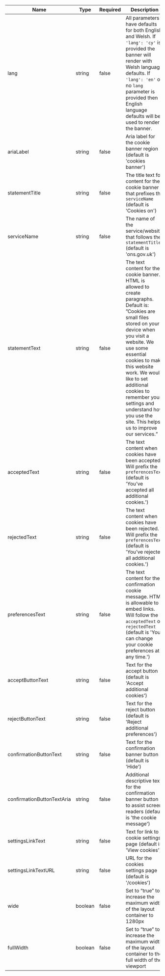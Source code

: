 | Name                       | Type    | Required | Description                                                                                                                                                                                                                                                                                                                                                                |
| -------------------------- | ------- | -------- | -------------------------------------------------------------------------------------------------------------------------------------------------------------------------------------------------------------------------------------------------------------------------------------------------------------------------------------------------------------------------- |
| lang                       | string  | false    | All parameters have defaults for both English and Welsh. If `'lang': 'cy'` is provided the banner will render with Welsh language defaults. If `'lang': 'en'` or no `lang` parameter is provided then English language defaults will be used to render the banner.                                                                                                         |
| ariaLabel                  | string  | false    | Aria label for the cookie banner region (default is 'cookies banner')                                                                                                                                                                                                                                                                                                      |
| statementTitle             | string  | false    | The title text for content for the cookie banner that prefixes the `serviceName` (default is 'Cookies on')                                                                                                                                                                                                                                                                 |
| serviceName                | string  | false    | The name of the service/website that follows the `statementTitle` (default is 'ons.gov.uk')                                                                                                                                                                                                                                                                                |
| statementText              | string  | false    | The text content for the cookie banner. HTML is allowed to create paragraphs. Default is: ”Cookies are small files stored on your device when you visit a website. We use some essential cookies to make this website work. We would like to set additional cookies to remember your settings and understand how you use the site. This helps us to improve our services.” |
| acceptedText               | string  | false    | The text content when cookies have been accepted. Will prefix the `preferencesText` (default is 'You’ve accepted all additional cookies.')                                                                                                                                                                                                                                 |
| rejectedText               | string  | false    | The text content when cookies have been rejected. Will prefix the `preferencesText` (default is 'You’ve rejected all additional cookies.')                                                                                                                                                                                                                                 |
| preferencesText            | string  | false    | The text content for the confirmation cookie message. HTML is allowable to embed links. Will follow the `acceptedText` or `rejectedText` (default is 'You can change your cookie preferences at any time.')                                                                                                                                                                |
| acceptButtonText           | string  | false    | Text for the accept button (default is 'Accept additional cookies')                                                                                                                                                                                                                                                                                                        |
| rejectButtonText           | string  | false    | Text for the reject button (default is 'Reject additional preferences')                                                                                                                                                                                                                                                                                                    |
| confirmationButtonText     | string  | false    | Text for the confirmation banner button (default is 'Hide')                                                                                                                                                                                                                                                                                                                |
| confirmationButtonTextAria | string  | false    | Additional descriptive text for the confirmation banner button to assist screen readers (default is 'the cookie message')                                                                                                                                                                                                                                                  |
| settingsLinkText           | string  | false    | Text for link to cookie settings page (default is 'View cookies')                                                                                                                                                                                                                                                                                                          |
| settingsLinkTextURL        | string  | false    | URL for the cookies settings page (default is '/cookies')                                                                                                                                                                                                                                                                                                                  |
| wide                       | boolean | false    | Set to “true” to increase the maximum width of the layout container to 1280px                                                                                                                                                                                                                                                                                              |
| fullWidth                  | boolean | false    | Set to “true” to increase the maximum width of the layout container to the full width of the viewport                                                                                                                                                                                                                                                                      |
